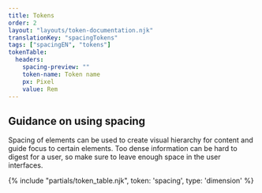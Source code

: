 ```yaml
---
title: Tokens
order: 2
layout: "layouts/token-documentation.njk"
translationKey: "spacingTokens"
tags: ["spacingEN", "tokens"]
tokenTable:
  headers:
    spacing-preview: ""
    token-name: Token name
    px: Pixel
    value: Rem
---
```


## Guidance on using spacing

Spacing of elements can be used to create visual hierarchy for content and guide focus to certain elements. Too dense information can be hard to digest for a user, so make sure to leave enough space in the user interfaces.

{% include "partials/token_table.njk", token: 'spacing', type: 'dimension' %}
